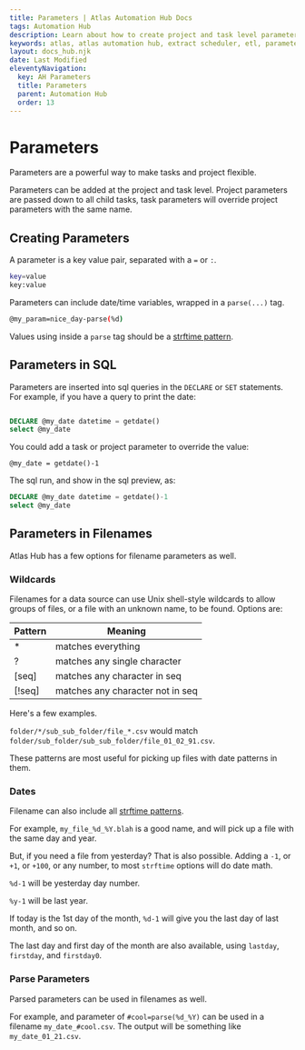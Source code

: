 ```yaml
---
title: Parameters | Atlas Automation Hub Docs
tags: Automation Hub
description: Learn about how to create project and task level parameters for Atlas Automation Hub. Parameters are a powerful way to make your tasks flexible.
keywords: atlas, atlas automation hub, extract scheduler, etl, parameters
layout: docs_hub.njk
date: Last Modified
eleventyNavigation:
  key: AH Parameters
  title: Parameters
  parent: Automation Hub
  order: 13
---
```


# Parameters

Parameters are a powerful way to make tasks and project flexible.

Parameters can be added at the project and task level. Project parameters are passed down to all child tasks, task parameters will override project parameters with the same name.

## Creating Parameters

A parameter is a key value pair, separated with a `=` or `:`.

```bash
key=value
key:value
```

Parameters can include date/time variables, wrapped in a `parse(...)` tag.

```bash
@my_param=nice_day-parse(%d)
```

Values using inside a `parse` tag should be a [strftime pattern](https://strftime.org).

## Parameters in SQL

Parameters are inserted into sql queries in the `DECLARE` or `SET` statements. For example, if you have a query to print the date:

```sql

DECLARE @my_date datetime = getdate()
select @my_date
```

You could add a task or project parameter to override the value:

```
@my_date = getdate()-1
```

The sql run, and show in the sql preview, as:

```sql
DECLARE @my_date datetime = getdate()-1
select @my_date
```

## Parameters in Filenames

Atlas Hub has a few options for filename parameters as well.

### Wildcards

Filenames for a data source can use Unix shell-style wildcards to allow groups of files, or a file with an unknown name, to be found. Options are:

| Pattern | Meaning                          |
| ------- | -------------------------------- |
| \*      | matches everything               |
| ?       | matches any single character     |
| [seq]   | matches any character in seq     |
| [!seq]  | matches any character not in seq |

Here's a few examples.

`folder/*/sub_sub_folder/file_*.csv` would match `folder/sub_folder/sub_sub_folder/file_01_02_91.csv`.

These patterns are most useful for picking up files with date patterns in them.

### Dates

Filename can also include all [strftime patterns](https://strftime.org).

For example, `my_file_%d_%Y.blah` is a good name, and will pick up a file with the same day and year.

But, if you need a file from yesterday? That is also possible. Adding a `-1`, or `+1`, or `+100`, or any number, to most `strftime` options will do date math.

`%d-1` will be yesterday day number.

`%y-1` will be last year.

If today is the 1st day of the month, `%d-1` will give you the last day of last month, and so on.

The last day and first day of the month are also available, using `lastday`, `firstday`, and `firstday0`.

### Parse Parameters

Parsed parameters can be used in filenames as well.

For example, and parameter of `#cool=parse(%d_%Y)` can be used in a filename `my_date_#cool.csv`. The output will be something like `my_date_01_21.csv`.
